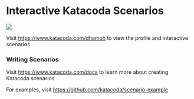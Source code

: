 # Interactive Katacoda Scenarios

[![](http://shields.katacoda.com/katacoda/dhamoh/count.svg)](https://www.katacoda.com/dhamoh "Get your profile on Katacoda.com")

Visit https://www.katacoda.com/dhamoh to view the profile and interactive scenarios

### Writing Scenarios
Visit https://www.katacoda.com/docs to learn more about creating Katacoda scenarios

For examples, visit https://github.com/katacoda/scenario-example
